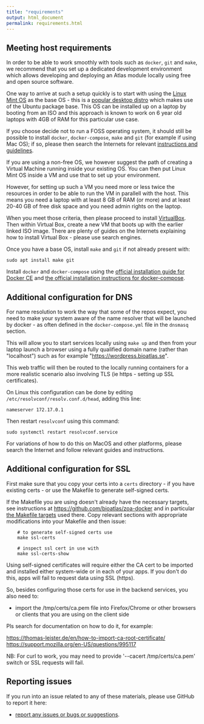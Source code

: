 ```yaml
---
title: "requirements"
output: html_document
permalink: requirements.html
---
```


## Meeting host requirements

In order to be able to work smoothly with tools such as `docker`, `git` and `make`, we recommend that you set up a dedicated development environment which allows developing and deploying an Atlas module locally using free and open source software. 

One way to arrive at such a setup quickly is to start with using the [Linux Mint OS](https://linuxmint.com/edition.php?id=249) as the base OS - this is a [popular desktop distro](https://distrowatch.com) which makes use of the Ubuntu package base. This OS can be installed up on a laptop by booting from an ISO and this approach is known to work on 6 year old laptops with 4GB of RAM for this particular use case. 

If you choose decide not to run a FOSS operating system, it should still be possible to install `docker`, `docker-compose`, `make` and `git` (for example if using Mac OS); if so, please then search the Internets for relevant [instructions and guidelines](https://docs.docker.com/docker-for-mac/install/). 

If you are using a non-free OS, we however suggest the path of creating a Virtual Machine running inside your existing OS. You can then put Linux Mint OS inside a VM and use that to set up your environment. 

However, for setting up such a VM you need more or less twice the resources in order to be able to run the VM in parallell with the host. This means you need a laptop with at least 8 GB of RAM (or more) and at least 20-40 GB of free disk space and you need admin rights on the laptop. 

When you meet those criteria, then please proceed to install [VirtualBox](https://www.virtualbox.org/wiki/Downloads). Then within Virtual Box, create a new VM that boots up with the earlier linked ISO image. There are plenty of guides on the Internets explaining how to install Virtual Box - please use search engines.

Once you have a base OS, install `make` and `git` if not already present with:

    sudo apt install make git
    
Install `docker` and `docker-compose` using the [official installation guide for Docker CE](https://docs.docker.com/install/linux/docker-ce/ubuntu/) and [the official installation instructions for docker-compose](https://docs.docker.com/compose/install/#install-compose).

## Additional configuration for DNS

For name resolution to work the way that some of the repos expect, you need to make your system aware of the name resolver that will be launched by docker - as often defined in the `docker-compose.yml` file in the `dnsmasq` section.

This will allow you to start services locally using `make up` and then from your laptop launch a browser using a fully qualified domain name (rather than "localhost") such as for example "https://wordpress.bioatlas.se". 

This web traffic will then be routed to the locally running containers for a more realistic scenario also involving TLS (ie https - setting up SSL certificates).

On Linux this configuration can be done by editing `/etc/resolvconf/resolv.conf.d/head`, adding this line:

    nameserver 172.17.0.1

Then restart `resolvconf` using this command:

    sudo systemctl restart resolvconf.service

For variations of how to do this on MacOS and other platforms, please search the Internet and follow relevant guides and instructions.

## Additional configuration for SSL

First make sure that you copy your certs into a `certs` directory - if you have existing certs - or use the Makefile to generate self-signed certs. 

If the Makefile you are using doesn't already have the necessary targets, see instructions at <https://github.com/bioatlas/zoa-docker> and in particular [the Makefile targets](https://github.com/bioatlas/zoa-docker/blob/master/Makefile#L43-L63) used there. Copy relevant sections with appropriate modifications into your Makefile and then issue:

		# to generate self-signed certs use
		make ssl-certs

		# inspect ssl cert in use with
		make ssl-certs-show

Using self-signed certificates will require either the CA cert to be imported and installed either system-wide or in each of your apps. If you don't do this, apps will fail to request data using SSL (https).

So, besides configuring those certs for use in the backend services, you also need to:

- import the /tmp/certs/ca.pem file into Firefox/Chrome or other browsers or clients that you are using on the client side

Pls search for documentation on how to do it, for example:

<https://thomas-leister.de/en/how-to-import-ca-root-certificate/>
<https://support.mozilla.org/en-US/questions/995117>

NB: For curl to work, you may need to provide '--cacert /tmp/certs/ca.pem' switch or SSL requests will fail. 

## Reporting issues

If you run into an issue related to any of these materials, please use GitHub to report it here:

* [report any issues or bugs or suggestions](https://github.com/bioatlas/bioatlas-docker/issues).


